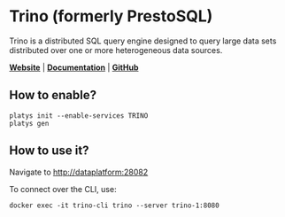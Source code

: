 # Trino (formerly PrestoSQL)

Trino is a distributed SQL query engine designed to query large data sets distributed over one or more heterogeneous data sources.

**[Website](https://trino.io/)** | **[Documentation](https://trino.io/docs/current/)** | **[GitHub](https://github.com/trinodb/trino)**

## How to enable?

```
platys init --enable-services TRINO
platys gen
```

## How to use it?

Navigate to <http://dataplatform:28082>

To connect over the CLI, use:

```
docker exec -it trino-cli trino --server trino-1:8080
```
